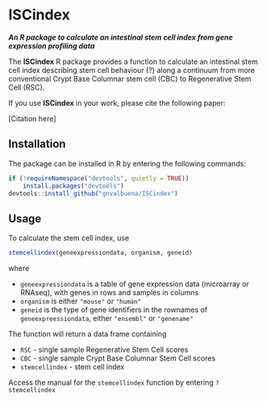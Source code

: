 # **ISCindex**

***An R package to calculate an intestinal stem cell index from gene expression profiling data***

The **ISCindex** R package provides a function to calculate an intestinal stem cell index describing stem cell behaviour (?) along a continuum from more conventional Crypt Base Columnar stem cell (CBC) to Regenerative Stem Cell (RSC). 

If you use **ISCindex** in your work, please cite the following paper:

[Citation here]

## Installation

The package can be installed in R by entering the following commands:

```r
if (!requireNamespace("devtools", quietly = TRUE))
    install.packages("devtools")
devtools::install_github("gnvalbuena/ISCindex")
```

## Usage

To calculate the stem cell index, use

```r
stemcellindex(geneexpressiondata, organism, geneid)
```
where
 * `geneexpressiondata` is a table of gene expression data (microarray or RNAseq), with genes in rows and samples in columns
 * `organism` is either `"mouse"` or `"human"`
 * `geneid` is the type of gene identifiers in the rownames of `geneexpreessiondata`, either `"ensembl"` or `"genename"`

The function will return a data frame containing
 * `RSC` - single sample Regenerative Stem Cell scores
 * `CBC` - single sample Crypt Base Columnar Stem Cell scores
 * `stemcellindex` - stem cell index

Access the manual for the `stemcellindex` function by entering `?stemcellindex`


